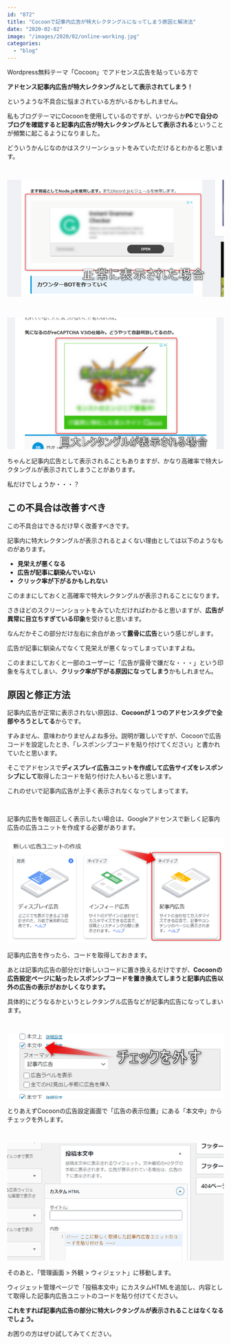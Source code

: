 ```yaml
---
id: "872"
title: "Cocoonで記事内広告が特大レクタングルになってしまう原因と解決法"
date: "2020-02-02"
image: "/images/2020/02/online-working.jpg"
categories: 
  - "blog"
---
```


Wordpress無料テーマ「Cocoon」でアドセンス広告を貼っている方で

**アドセンス記事内広告が特大レクタングルとして表示されてしまう！**

というような不具合に悩まされている方がいるかもしれません。

私もブログテーマにCocoonを使用しているのですが、いつからか**PCで自分のブログを確認すると記事内広告が特大レクタングルとして表示される**ということが頻繁に起こるようになりました。

どういうかんじなのかはスクリーンショットをみていただけるとわかると思います。

 

![](/images/2020/02/inarticlead-good.png)

 

![](/images/2020/02/inarticlead-bad.png)

ちゃんと記事内広告として表示されることもありますが、かなり高確率で特大レクタングルが表示されてしまうことがあります。

私だけでしょうか・・・？

## この不具合は改善すべき

この不具合はできるだけ早く改善すべきです。

記事内に特大レクタングルが表示されるとよくない理由としては以下のようなものがあります。

- **見栄えが悪くなる**
- **広告が記事に馴染んでいない**
- **クリック率が下がるかもしれない**

このままにしておくと高確率で特大レクタングルが表示されることになります。

さきほどのスクリーンショットをみていただければわかると思いますが、**広告が異常に目立ちすぎている印象**を受けると思います。

なんだかそこの部分だけ左右に余白があって**露骨に広告**という感じがします。

広告が記事に馴染んでなくて見栄えが悪くなってしまっていますよね。

このままにしておくと一部のユーザーに「広告が露骨で嫌だな・・・」という印象を与えてしまい、**クリック率が下がる原因になってしまう**かもしれません。

## 原因と修正方法

記事内広告が正常に表示されない原因は、**Cocoonが１つのアドセンスタグで全部やろうとしてる**からです。

すみません、意味わかりませんよね多分。説明が難しいですが、Cocoonで広告コードを設定したとき、「レスポンシブコードを貼り付けてください」と書かれていたと思います。

そこでアドセンスで**ディスプレイ広告ユニットを作成して広告サイズをレスポンシブにして**取得したコードを貼り付けた人もいると思います。

これのせいで記事内広告が上手く表示されなくなってしまってます。

 

記事内広告を毎回正しく表示したい場合は、Googleアドセンスで新しく記事内広告の広告ユニットを作成する必要があります。

![](/images/2020/02/gas_units.png)

記事内広告を作ったら、コードを取得しておきます。

あとは記事内広告の部分だけ新しいコードに置き換えるだけですが、**Cocoonの広告設定ページに貼ったレスポンシブコードを置き換えてしまうと記事内広告以外の広告の表示がおかしくなります。**

具体的にどうなるかというとレクタングル広告などが記事内広告になってしまいます。

 

![](/images/2020/02/inarticlead-cocoon-settings.png)

とりあえずCocoonの広告設定画面で「広告の表示位置」にある「本文中」からチェックを外します。

 

![](/images/2020/02/wp-widget-inarticle.png)

そのあと、「管理画面 > 外観 > ウィジェット」に移動します。

ウィジェット管理ページで「投稿本文中」にカスタムHTMLを追加し、内容として取得した記事内広告ユニットのコードを貼り付けてください。

**これをすれば記事内広告の部分に特大レクタングルが表示されることはなくなるでしょう。**

お困りの方はぜひ試してみてください。
